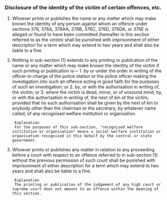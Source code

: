 ### Disclosure of the identity of the victim of certain offences, etc.

1. Whoever prints or publishes the name or any matter which may make known the identity of any person against whom an offence under sections 376, 376A, 376AA, 376B, 376C, 376D, 376DA, or 376E is alleged or found to have been committed (hereafter in this section referred to as the victim) shall be punished with imprisonment of either description for a term which may extend to two years and shall also be liable to a fine.
2. Nothing in sub-section (1) extends to any printing or publication of the name or any matter which may make known the identity of the victim if such printing or publication is—
        1. by or under the order in writing of the officer-in-charge of the police station or the police officer making the investigation into such an offence acting in good faith for the purposes of such an investigation; or
        2. by, or with the authorisation in writing of, the victim; or
        3. where the victim is dead, minor, or of unsound mind, by, or with the authorisation in writing of, the next of kin of the victim; provided that no such authorisation shall be given by the next of kin to anybody other than the chairman or the secretary, by whatever name called, of any recognised welfare institution or organisation.


        Explanation
        For the purposes of this sub-section, "recognised welfare institution or organisation" means a social welfare institution or organisation recognised in this behalf by the central or state government.

3. Whoever prints or publishes any matter in relation to any proceeding before a court with respect to an offence referred to in sub-section (1) without the previous permission of such court shall be punished with imprisonment of either description for a term which may extend to two years and shall also be liable to a fine.

        Explanation
        The printing or publication of the judgement of any high court or supreme court does not amount to an offence within the meaning of this section.

